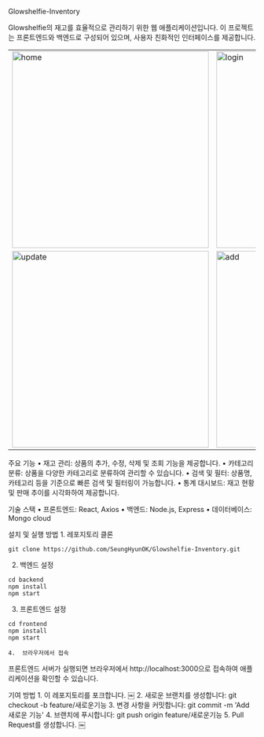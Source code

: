 Glowshelfie-Inventory

Glowshelfie의 재고를 효율적으로 관리하기 위한 웹 애플리케이션입니다. 이 프로젝트는 프론트엔드와 백엔드로 구성되어 있으며, 사용자 친화적인 인터페이스를 제공합니다.

<table>
  <tr>
    <td>
      <img src="https://github.com/user-attachments/assets/1b8c21fb-69e1-4e34-aeb4-04ee1d7c6438" alt="home" width="400"/>
    </td>
    <td>
      <img src="https://github.com/user-attachments/assets/900fcd43-6184-43cb-919a-d984af6afb1f" alt="login" width="400"/>
    </td>
  </tr>
  <tr>
    <td>
      <img src="https://github.com/user-attachments/assets/73c8f797-a220-4001-830b-c0b1b050035c" alt="update" width="400"/>
    </td>
    <td>
      <img src="https://github.com/user-attachments/assets/4c492c1e-2681-4e1e-a20e-cc0324d7968a" alt="add" width="400"/>
    </td>
  </tr>
</table>

주요 기능
	•	재고 관리: 상품의 추가, 수정, 삭제 및 조회 기능을 제공합니다.
	•	카테고리 분류: 상품을 다양한 카테고리로 분류하여 관리할 수 있습니다.
	•	검색 및 필터: 상품명, 카테고리 등을 기준으로 빠른 검색 및 필터링이 가능합니다.
	•	통계 대시보드: 재고 현황 및 판매 추이를 시각화하여 제공합니다.

기술 스택
	•	프론트엔드: React, Axios
	•	백엔드: Node.js, Express
	•	데이터베이스: Mongo cloud

 설치 및 실행 방법
	1.	레포지토리 클론

 ```
 git clone https://github.com/SeungHyunOK/Glowshelfie-Inventory.git
```
2.	백엔드 설정
```
cd backend
npm install
npm start
```
3.	프론트엔드 설정
```
cd frontend
npm install
npm start
```
	4.	브라우저에서 접속
프론트엔드 서버가 실행되면 브라우저에서 http://localhost:3000으로 접속하여 애플리케이션을 확인할 수 있습니다.

기여 방법
	1.	이 레포지토리를 포크합니다. ￼
	2.	새로운 브랜치를 생성합니다: git checkout -b feature/새로운기능
	3.	변경 사항을 커밋합니다: git commit -m 'Add 새로운 기능'
	4.	브랜치에 푸시합니다: git push origin feature/새로운기능
	5.	Pull Request를 생성합니다. ￼
